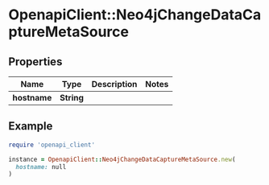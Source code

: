 # OpenapiClient::Neo4jChangeDataCaptureMetaSource

## Properties

| Name | Type | Description | Notes |
| ---- | ---- | ----------- | ----- |
| **hostname** | **String** |  |  |

## Example

```ruby
require 'openapi_client'

instance = OpenapiClient::Neo4jChangeDataCaptureMetaSource.new(
  hostname: null
)
```

